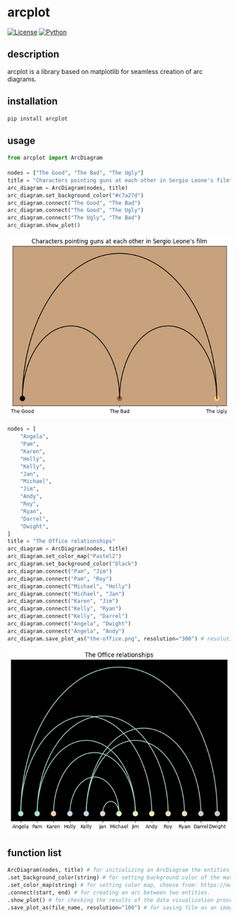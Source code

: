 # arcplot

[![License](https://img.shields.io/badge/license-MIT-blue.svg)](https://github.com/szkics/arcplot/blob/main/LICENSE)
[![Python](https://img.shields.io/badge/python-3.6%2B-blue.svg)](https://www.python.org/downloads/release)

## description

arcplot is a library based on matplotlib for seamless creation of arc diagrams.

## installation

```bash
pip install arcplot
```

## usage

```py
from arcplot import ArcDiagram

nodes = ["The Good", "The Bad", "The Ugly"]
title = "Characters pointing guns at each other in Sergio Leone's film"
arc_diagram = ArcDiagram(nodes, title)
arc_diagram.set_background_color("#c7a27d")
arc_diagram.connect("The Good", "The Bad")
arc_diagram.connect("The Good", "The Ugly")
arc_diagram.connect("The Ugly", "The Bad")
arc_diagram.show_plot()
```

![alt text](https://raw.githubusercontent.com/szkics/arcplot/main/the-good.png?token=GHSAT0AAAAAACNTK4WQEJFYRRX5PBP4ACGSZOML5DA)


```py
nodes = [
    "Angela",
    "Pam",
    "Karen",
    "Holly",
    "Kelly",
    "Jan",
    "Michael",
    "Jim",
    "Andy",
    "Roy",
    "Ryan",
    "Darrel",
    "Dwight",
]
title = "The Office relationships"
arc_diagram = ArcDiagram(nodes, title)
arc_diagram.set_color_map("Pastel2")
arc_diagram.set_background_color("black")
arc_diagram.connect("Pam", "Jim")
arc_diagram.connect("Pam", "Roy")
arc_diagram.connect("Michael", "Holly")
arc_diagram.connect("Michael", "Jan")
arc_diagram.connect("Karen", "Jim")
arc_diagram.connect("Kelly", "Ryan")
arc_diagram.connect("Kelly", "Darrel")
arc_diagram.connect("Angela", "Dwight")
arc_diagram.connect("Angela", "Andy")
arc_diagram.save_plot_as("the-office.png", resolution="300") # resolution is optional, defaults to 'figure'
```

![alt text](https://raw.githubusercontent.com/szkics/arcplot/main/the-office.png?token=GHSAT0AAAAAACNTK4WR6WUUER7EHM2ZAKICZOMMA7Q)

## function list

```py
ArcDiagram(nodes, title) # for initializing an ArcDiagram the entities to connect and the title is required.
.set_background_color(string) # for setting background color of the matplotlib figure.
.set_color_map(string) # for setting color map, choose from: https://matplotlib.org/stable/users/explain/colors/colormaps.html
.connect(start, end) # for creating an arc between two entities.
.show_plot() # for checking the results of the data visualization process.
.save_plot_as(file_name, resolution="100") # for saving file as an image with an optional resolution setting for higher-quality images.
```